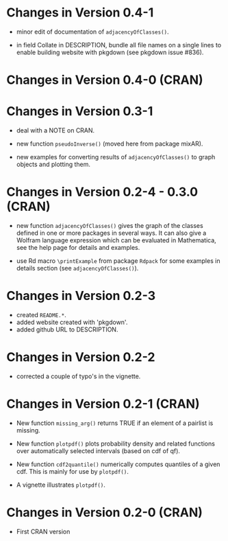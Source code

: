 # Changes in Version 0.4-1

* minor edit of documentation of `adjacencyOfClasses()`.

* in field Collate in DESCRIPTION, bundle all file names on a single lines to
  enable building website with pkgdown (see pkgdown issue #836).

# Changes in Version 0.4-0 (CRAN)


# Changes in Version 0.3-1

* deal with a NOTE on CRAN.

* new function `pseudoInverse()` (moved here from package mixAR).

* new examples for converting results of `adjacencyOfClasses()` to graph objects
  and plotting them.


# Changes in Version 0.2-4 - 0.3.0 (CRAN)

* new function `adjacencyOfClasses()` gives the graph of the classes defined in
  one or more packages in several ways. It can also give a Wolfram language
  expression which can be evaluated in Mathematica, see the help page for
  details and examples.
  
* use Rd macro `\printExample` from package `Rdpack` for some examples in
  details section (see `adjacencyOfClasses()`). 


# Changes in Version 0.2-3

* created `README.*`.
* added website created with 'pkgdown'.
* added github URL to DESCRIPTION.


# Changes in Version 0.2-2

* corrected a couple of typo's in the vignette.


# Changes in Version 0.2-1 (CRAN)

* New function `missing_arg()` returns TRUE if an element of a pairlist is
  missing.

* New function `plotpdf()` plots probability density and related functions over
  automatically selected intervals (based on cdf of qf).

* New function `cdf2quantile()` numerically computes quantiles of a given cdf.
  This is mainly for use by `plotpdf()`.

* A vignette illustrates `plotpdf()`.


# Changes in Version 0.2-0 (CRAN)

* First CRAN version
